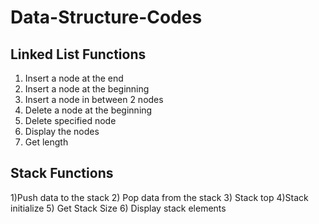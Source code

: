 # Data-Structure-Codes



## Linked List Functions
1) Insert a node at the end
2) Insert a node at the beginning
3) Insert a node in between 2 nodes
4) Delete a node at the beginning
5) Delete specified node
6) Display the nodes
7) Get length

## Stack Functions
1)Push data to the stack
2) Pop data from the stack
3) Stack top
4)Stack initialize
5) Get Stack Size
6) Display stack elements
